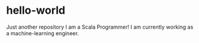 # hello-world
Just another repository
I am a Scala Programmer!
I am currently working as a machine-learning engineer.
